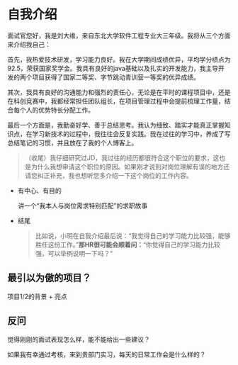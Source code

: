 # 自我介绍

面试官您好，我是刘大维，来自东北大学软件工程专业大三年级。我将从三个方面来介绍我自己：

首先，我热爱技术研发，学习能力良好。我在大学期间成绩优异，平均学分绩点为92.5，荣获国家奖学金。我具有良好的java基础以及扎实的开发能力，我主导开发的两个项目获得了国家二等奖、字节跳动青训营一等奖的优异成绩。

其次，我具有良好的沟通能力和强烈的责任心，无论是在平时的课程项目中，还是在科创竞赛中，我都经常担任团队组长，在项目管理过程中会提前梳理工作量，结合每个人的优势特长分配工作。

最后一个方面是，我勤奋好学、善于总结思考。我认为细致、踏实才能真正掌握知识点，在学习新技术的过程中，我往往会反复实践。我在过往的学习中，养成了写总结笔记的习惯，并且放在了我的个人博客上。

> （收尾）我仔细研究过JD，我过往的经历都很符合这个职位的要求，这也是为什么我想申请这个职位的原因。如果刚才说到对岗位理解有误的地方还请您纠正补充，我也想听您多介绍一下这个岗位的工作内容。

* 有中心、有目的

  讲一个“我本人与岗位需求特别匹配”的求职故事

* 结尾

  > 比如说，小明在自我介绍最后说：“我觉得自己的学习能力比较强，能够胜任这份工作。”**那HR很可能会顺着问：**“你觉得自己的学习能力比较强，可以举例说明一下吗？”

## 最引以为傲的项目？

项目1/2的背景 + 亮点

## 反问

觉得刚刚的面试表现怎么样，能不能给出一些建议？

如果我有幸通过考核，来到贵部门实习，每天的日常工作会是什么样的？
